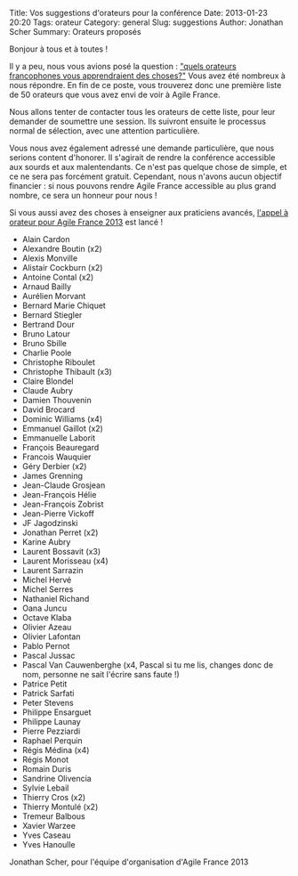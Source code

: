 Title: Vos suggestions d'orateurs pour la conférence
Date: 2013-01-23 20:20
Tags: orateur
Category: general
Slug: suggestions
Author: Jonathan Scher
Summary: Orateurs proposés

<p class="soon-small">Bonjour à tous et à toutes !</p>
<p class="soon-small">Il y a peu, nous vous avions posé la question :
<a href="https://docs.google.com/spreadsheet/viewform?formkey=dFlCenVQcnc0Um9yVk9lSURSS25tMEE6MQ#gid=0">"quels orateurs francophones vous apprendraient des choses?"</a> Vous avez été nombreux à nous répondre.
En fin de ce poste, vous trouverez donc une première liste de 50 orateurs que vous avez envi de voir à Agile France.</p>
<p class="soon-small">Nous allons tenter de contacter tous les orateurs de cette liste, pour leur demander de soumettre une session.
Ils suivront ensuite le processus normal de sélection, avec une attention particulière.</p>
<p class="soon-small">Vous nous avez également adressé une demande particulière, que nous serions content d'honorer.
Il s'agirait de rendre la conférence accessible aux sourds et aux malentendants. Ce n'est pas quelque chose de simple,
et ce ne sera pas forcément gratuit. Cependant, nous n'avons aucun objectif financier : si nous pouvons rendre Agile
France accessible au plus grand nombre, ce sera un honneur pour nous !
</p>
<p class="soon-small">Si vous aussi avez des choses à enseigner aux praticiens avancés, <a href="https://docs.google.com/spreadsheet/viewform?formkey=dGpiVVJkSE1CV1dMeWxPMFVUQUZySmc6MQ">l'appel à orateur pour Agile France 2013</a> est lancé !</p>
<ul>
<li>Alain Cardon </li>
<li>Alexandre Boutin (x2)</li>
<li>Alexis Monville</li>
<li>Alistair Cockburn (x2)</li>
<li>Antoine Contal (x2)</li>
<li>Arnaud Bailly</li>
<li>Aurélien Morvant</li>
<li>Bernard Marie Chiquet</li>
<li>Bernard Stiegler</li>
<li>Bertrand Dour</li>
<li>Bruno Latour</li>
<li>Bruno Sbille</li>
<li>Charlie Poole</li>
<li>Christophe Riboulet</li>
<li>Christophe Thibault (x3)</li>
<li>Claire Blondel</li>
<li>Claude Aubry</li>
<li>Damien Thouvenin</li>
<li>David Brocard</li>
<li>Dominic Williams (x4)</li>
<li>Emmanuel Gaillot (x2)</li>
<li>Emmanuelle Laborit</li>
<li>François Beauregard</li>
<li>Francois Wauquier</li>
<li>Géry Derbier (x2)</li>
<li>James Grenning</li>
<li>Jean-Claude Grosjean</li>
<li>Jean-François Hélie</li>
<li>Jean-François Zobrist</li>
<li>Jean-Pierre Vickoff</li>
<li>JF Jagodzinski</li>
<li>Jonathan Perret (x2)</li>
<li>Karine Aubry</li>
<li>Laurent Bossavit (x3)</li>
<li>Laurent Morisseau (x4)</li>
<li>Laurent Sarrazin</li>
<li>Michel Hervé</li>
<li>Michel Serres</li>
<li>Nathaniel Richand</li>
<li>Oana Juncu</li>
<li>Octave Klaba</li>
<li>Olivier Azeau </li>
<li>Olivier Lafontan</li>
<li>Pablo Pernot</li>
<li>Pascal Jussac</li>
<li>Pascal Van Cauwenberghe (x4, Pascal si tu me lis, changes donc de nom, personne ne sait l'écrire sans faute !)</li>
<li>Patrice Petit</li>
<li>Patrick Sarfati</li>
<li>Peter Stevens</li>
<li>Philippe Ensarguet</li>
<li>Philippe Launay</li>
<li>Pierre Pezziardi</li>
<li>Raphael Perquin</li>
<li>Régis Médina (x4)</li>
<li>Régis Monot</li>
<li>Romain Duris</li>
<li>Sandrine Olivencia</li>
<li>Sylvie Lebail</li>
<li>Thierry Cros (x2)</li>
<li>Thierry Montulé (x2)</li>
<li>Tremeur Balbous</li>
<li>Xavier Warzee</li>
<li>Yves Caseau</li>
<li>Yves Hanoulle</li>
</ul>
</p> Jonathan Scher, pour l'équipe d'organisation d'Agile France 2013<p class="soon-small">
